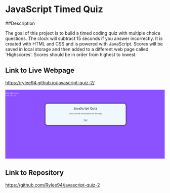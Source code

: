 # JavaScript Timed Quiz

##Description

The goal of this project is to build a timed coding quiz with multiple choice questions. The clock will subtract 15 seconds if you answer incorrectly. It is created with HTML and CSS and is powered with JavaScript. Scores will be saved in local storage and then added to a different web page called 'Highscores'. Scores should be in order from highest to lowest.

## Link to Live Webpage

https://rylee94.github.io/javascript-quiz-2/

![Password Generator](assets/images/javascript-quiz.png)

## Link to Repository
https://github.com/Rylee94/javascript-quiz-2

